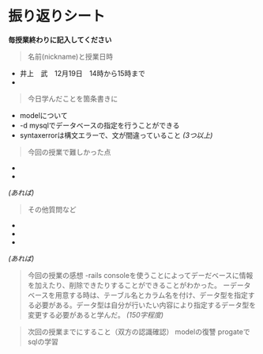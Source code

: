 
# 振り返りシート

**毎授業終わりに記入してください**

> 名前(nickname)と授業日時
- 井上　武　12月19日　14時から15時まで
-

> 今日学んだことを箇条書きに
-    modelについて
-    -d mysqlでデータベースの指定を行うことができる
-    syntaxerrorは構文エラーで、文が間違っていること
*(3つ以上)*

> 今回の授業で難しかった点
-   
-
*(あれば)*

> その他質問など
-
-
-
*(あれば)*

> 今回の授業の感想
-rails consoleを使うことによってデーだベースに情報を加えたり、削除できたりすることができることがわかった。
ーデータベースを用意する時は、テーブル名とカラム名を付け、データ型を指定する必要がある。データ型は自分が行いたい内容により指定するデータ型を変更する必要があると学んだ。
*(150字程度)*

> 次回の授業までにすること（双方の認識確認）
modelの復讐
progateでsqlの学習
